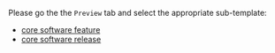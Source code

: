 Please go the the `Preview` tab and select the appropriate sub-template:

* [core software feature](?expand=1&template=core_software_feature.md)
* [core software release](?expand=1&template=core_software_release.md)
